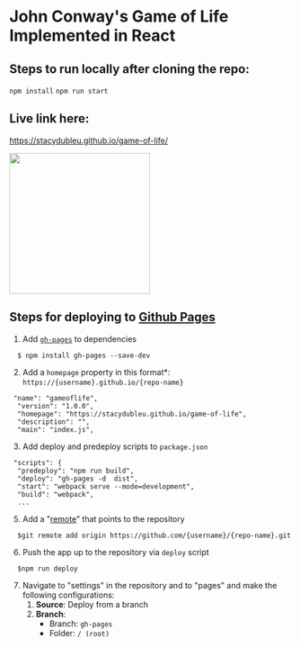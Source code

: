 # John Conway's Game of Life Implemented in React

## Steps to run locally after cloning the repo:

`npm install`
`npm run start`

## Live link here:

https://stacydubleu.github.io/game-of-life/

<img src="https://raw.githubusercontent.com/stacydubleu/game-of-life/main/public/screenshot.png" width="250" height="auto">

## Steps for deploying to [Github Pages](https://docs.github.com/en/pages/getting-started-with-github-pages/about-github-pages)

1. Add [`gh-pages`](https://github.com/tschaub/gh-pages) to dependencies

```shell
  $ npm install gh-pages --save-dev
```

2. Add a `homepage` property in this format\*: `https://{username}.github.io/{repo-name}`

```
 "name": "gameoflife",
  "version": "1.0.0",
  "homepage": "https://stacydubleu.github.io/game-of-life",
  "description": "",
  "main": "index.js",
```

3. Add deploy and predeploy scripts to `package.json`

```
 "scripts": {
  "predeploy": "npm run build",
  "deploy": "gh-pages -d  dist",
  "start": "webpack serve --mode=development",
  "build": "webpack",
  ...
```

5. Add a "[remote](https://git-scm.com/docs/git-remote)" that points to the repository

```shell
  $git remote add origin https://github.com/{username}/{repo-name}.git
```

6. Push the app up to the repository via `deploy` script

```shell
  $npm run deploy
```

7. Navigate to "settings" in the repository and to "pages" and make the following configurations:
   1. **Source**: Deploy from a branch
   2. **Branch**:
      - Branch: `gh-pages`
      - Folder: `/ (root)`
